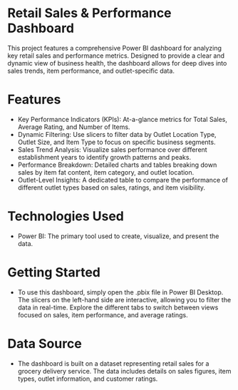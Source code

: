 # Retail Sales & Performance Dashboard
This project features a comprehensive Power BI dashboard for analyzing key retail sales and performance metrics. Designed to provide a clear and dynamic view of business health, the dashboard allows for deep dives into sales trends, item performance, and outlet-specific data.

# Features
- Key Performance Indicators (KPIs): At-a-glance metrics for Total Sales, Average Rating, and Number of Items.
- Dynamic Filtering: Use slicers to filter data by Outlet Location Type, Outlet Size, and Item Type to focus on specific business segments.
- Sales Trend Analysis: Visualize sales performance over different establishment years to identify growth patterns and peaks.
- Performance Breakdown: Detailed charts and tables breaking down sales by item fat content, item category, and outlet location.
- Outlet-Level Insights: A dedicated table to compare the performance of different outlet types based on sales, ratings, and item visibility.

# Technologies Used
- Power BI: The primary tool used to create, visualize, and present the data.

# Getting Started
- To use this dashboard, simply open the .pbix file in Power BI Desktop. The slicers on the left-hand side are interactive, allowing you to filter the data in real-time. Explore the different tabs to switch between    views focused on sales, item performance, and average ratings.

# Data Source
- The dashboard is built on a dataset representing retail sales for a grocery delivery service. The data includes details on sales figures, item types, outlet information, and customer ratings.
